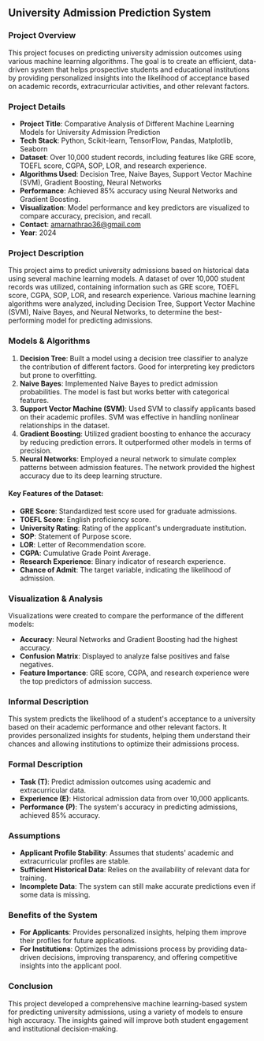 ## University Admission Prediction System
### Project Overview
This project focuses on predicting university admission outcomes using various machine learning algorithms. The goal is to create an efficient, data-driven system that helps prospective students and educational institutions by providing personalized insights into the likelihood of acceptance based on academic records, extracurricular activities, and other relevant factors.

### Project Details
- **Project Title**: Comparative Analysis of Different Machine Learning Models for University Admission Prediction
- **Tech Stack**: Python, Scikit-learn, TensorFlow, Pandas, Matplotlib, Seaborn
- **Dataset**: Over 10,000 student records, including features like GRE score, TOEFL score, CGPA, SOP, LOR, and research experience.
- **Algorithms Used**: Decision Tree, Naive Bayes, Support Vector Machine (SVM), Gradient Boosting, Neural Networks
- **Performance**: Achieved 85% accuracy using Neural Networks and Gradient Boosting.
- **Visualization**: Model performance and key predictors are visualized to compare accuracy, precision, and recall.
- **Contact**: amarnathrao36@gmail.com
- **Year**: 2024

### Project Description
This project aims to predict university admissions based on historical data using several machine learning models. A dataset of over 10,000 student records was utilized, containing information such as GRE score, TOEFL score, CGPA, SOP, LOR, and research experience. Various machine learning algorithms were analyzed, including Decision Tree, Support Vector Machine (SVM), Naive Bayes, and Neural Networks, to determine the best-performing model for predicting admissions.

### Models & Algorithms
1. **Decision Tree**: Built a model using a decision tree classifier to analyze the contribution of different factors. Good for interpreting key predictors but prone to overfitting.
2. **Naive Bayes**: Implemented Naive Bayes to predict admission probabilities. The model is fast but works better with categorical features.
3. **Support Vector Machine (SVM)**: Used SVM to classify applicants based on their academic profiles. SVM was effective in handling nonlinear relationships in the dataset.
4. **Gradient Boosting**: Utilized gradient boosting to enhance the accuracy by reducing prediction errors. It outperformed other models in terms of precision.
5. **Neural Networks**: Employed a neural network to simulate complex patterns between admission features. The network provided the highest accuracy due to its deep learning structure.

   
#### Key Features of the Dataset:
- **GRE Score**: Standardized test score used for graduate admissions.
- **TOEFL Score**: English proficiency score.
- **University Rating**: Rating of the applicant's undergraduate institution.
- **SOP**: Statement of Purpose score.
- **LOR**: Letter of Recommendation score.
- **CGPA**: Cumulative Grade Point Average.
- **Research Experience**: Binary indicator of research experience.
- **Chance of Admit**: The target variable, indicating the likelihood of admission.

### Visualization & Analysis
Visualizations were created to compare the performance of the different models:
- **Accuracy**: Neural Networks and Gradient Boosting had the highest accuracy.
- **Confusion Matrix**: Displayed to analyze false positives and false negatives.
- **Feature Importance**: GRE score, CGPA, and research experience were the top predictors of admission success.
  
### Informal Description
This system predicts the likelihood of a student's acceptance to a university based on their academic performance and other relevant factors. It provides personalized insights for students, helping them understand their chances and allowing institutions to optimize their admissions process.

### Formal Description
- **Task (T)**: Predict admission outcomes using academic and extracurricular data.
- **Experience (E)**: Historical admission data from over 10,000 applicants.
- **Performance (P)**: The system's accuracy in predicting admissions, achieved 85% accuracy.

### Assumptions
- **Applicant Profile Stability**: Assumes that students' academic and extracurricular profiles are stable.
- **Sufficient Historical Data**: Relies on the availability of relevant data for training.
- **Incomplete Data**: The system can still make accurate predictions even if some data is missing.

### Benefits of the System
- **For Applicants**: Provides personalized insights, helping them improve their profiles for future applications.
- **For Institutions**: Optimizes the admissions process by providing data-driven decisions, improving transparency, and offering competitive insights into the applicant pool.

### Conclusion
This project developed a comprehensive machine learning-based system for predicting university admissions, using a variety of models to ensure high accuracy. The insights gained will improve both student engagement and institutional decision-making.
